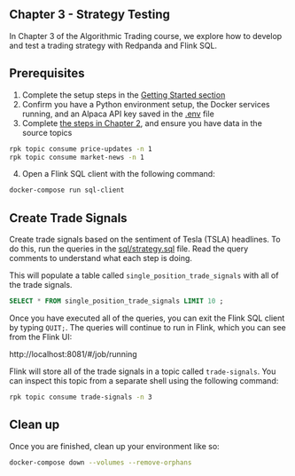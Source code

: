 ## Chapter 3 - Strategy Testing
In Chapter 3 of the Algorithmic Trading course, we explore how to develop and test a trading strategy with Redpanda and Flink SQL.

## Prerequisites
1. Complete the setup steps in the [Getting Started section](../README.md#getting-started)
2. Confirm you have a Python environment setup, the Docker services running, and an Alpaca API key saved in the [.env](../.env) file
3. Complete [the steps in Chapter 2](../02-data-collection/README.md), and ensure you have data in the source topics

  ```sh
  rpk topic consume price-updates -n 1
  rpk topic consume market-news -n 1
  ```
4. Open a Flink SQL client with the following command:
  ```sh
  docker-compose run sql-client
  ```

## Create Trade Signals
Create trade signals based on the sentiment of Tesla (TSLA) headlines. To do this, run the queries in the [sql/strategy.sql](sql/strategy.sql) file. Read the query comments to understand what each step is doing.

This will populate a table called `single_position_trade_signals` with all of the trade signals.

```sql
SELECT * FROM single_position_trade_signals LIMIT 10 ;
```
Once you have executed all of the queries, you can exit the Flink SQL client by typing `QUIT;`. The queries will continue to run in Flink, which you can see from the Flink UI:

http://localhost:8081/#/job/running

Flink will store all of the trade signals in a topic called `trade-signals`. You can inspect this topic from a separate shell using the following command:

```sh
rpk topic consume trade-signals -n 3
```

## Clean up
Once you are finished, clean up your environment like so:

```sh
docker-compose down --volumes --remove-orphans
```
